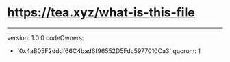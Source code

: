 # https://tea.xyz/what-is-this-file
---
version: 1.0.0
codeOwners:
  - '0x4aB05F2dddf66C4bad6f96552D5Fdc5977010Ca3'
quorum: 1
